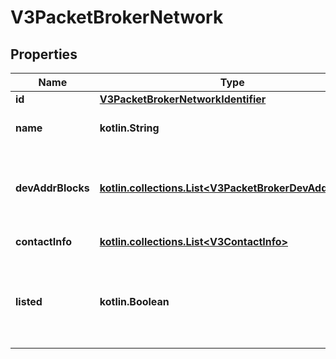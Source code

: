 
# V3PacketBrokerNetwork

## Properties
Name | Type | Description | Notes
------------ | ------------- | ------------- | -------------
**id** | [**V3PacketBrokerNetworkIdentifier**](V3PacketBrokerNetworkIdentifier.md) |  |  [optional]
**name** | **kotlin.String** | Name of the network. |  [optional]
**devAddrBlocks** | [**kotlin.collections.List&lt;V3PacketBrokerDevAddrBlock&gt;**](V3PacketBrokerDevAddrBlock.md) | DevAddr blocks that are assigned to this registration. |  [optional]
**contactInfo** | [**kotlin.collections.List&lt;V3ContactInfo&gt;**](V3ContactInfo.md) | Contact information. |  [optional]
**listed** | **kotlin.Boolean** | Whether the network is listed so it can be viewed by other networks. |  [optional]



